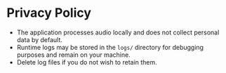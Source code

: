 # Privacy Policy

- The application processes audio locally and does not collect personal data by default.
- Runtime logs may be stored in the `logs/` directory for debugging purposes and remain on your machine.
- Delete log files if you do not wish to retain them.
